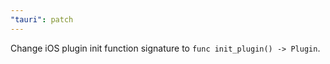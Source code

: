 ```yaml
---
"tauri": patch
---
```


Change iOS plugin init function signature to `func init_plugin() -> Plugin`.

